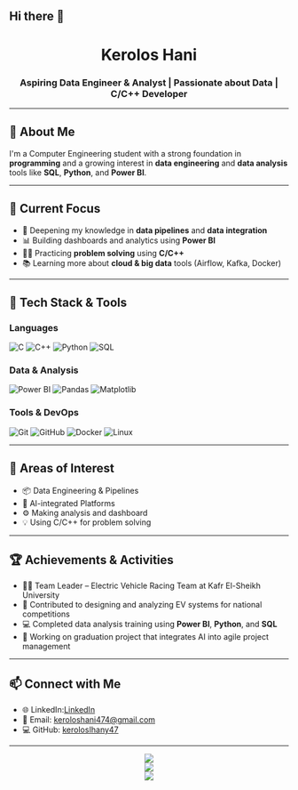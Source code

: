 ## Hi there 👋
<h1 align="center">Kerolos Hani</h1>
<h3 align="center">Aspiring Data Engineer & Analyst | Passionate about Data | C/C++ Developer </h3>

---

## 👋 About Me

I'm a Computer Engineering student with a strong foundation in **programming** and a growing interest in **data engineering** and **data analysis** tools like **SQL**, **Python**, and **Power BI**.



---

## 🚀 Current Focus

- 🔧 Deepening my knowledge in **data pipelines** and **data integration**
- 📊 Building dashboards and analytics using **Power BI**
- 👨‍🔧 Practicing **problem solving** using **C/C++**
- 📚 Learning more about **cloud & big data** tools (Airflow, Kafka, Docker)

---

## 🧠 Tech Stack & Tools

### Languages
![C](https://img.shields.io/badge/C-00599C?logo=c&logoColor=white)
![C++](https://img.shields.io/badge/C++-00599C?logo=cplusplus&logoColor=white)
![Python](https://img.shields.io/badge/-Python-3776AB?logo=python&logoColor=white)
![SQL](https://img.shields.io/badge/-SQL-025E8C?logo=postgresql&logoColor=white)

### Data & Analysis
![Power BI](https://img.shields.io/badge/-Power%20BI-F2C811?logo=powerbi&logoColor=black)
![Pandas](https://img.shields.io/badge/-Pandas-150458?logo=pandas&logoColor=white)
![Matplotlib](https://img.shields.io/badge/Matplotlib-000000?logo=matplotlib&logoColor=white)

### Tools & DevOps
![Git](https://img.shields.io/badge/-Git-F05032?logo=git&logoColor=white)
![GitHub](https://img.shields.io/badge/-GitHub-181717?logo=github&logoColor=white)
![Docker](https://img.shields.io/badge/-Docker-2496ED?logo=docker&logoColor=white)
![Linux](https://img.shields.io/badge/-Linux-FCC624?logo=linux&logoColor=black)

---

## 🧭 Areas of Interest

- 📦 Data Engineering & Pipelines
- 🧠 AI-integrated Platforms
- ⚙️ Making analysis and dashboard 
- 💡 Using C/C++ for  problem solving

---

## 🏆 Achievements & Activities

- 👨‍💼 Team Leader – Electric Vehicle Racing Team at Kafr El-Sheikh University  
- 🔋 Contributed to designing and analyzing EV systems for national competitions  
- 💻 Completed data analysis training using **Power BI**, **Python**, and **SQL**  
- 🧠 Working on graduation project that integrates AI into agile project management

---

## 📫 Connect with Me

- 🌐 LinkedIn:[LinkedIn](https://www.linkedin.com/in/kerolos-hani-2519441b6/)
- 📧 Email: keroloshani474@gmail.com
- 💻 GitHub: [kerolosاhany47](https://github.com/keroloshany47)

---

<p align="center">
  <!-- GitHub Stats -->
  <img src="https://github-readme-stats.vercel.app/api?username=keroloshany47&show_icons=true&theme=tokyonight" />
  <br/>
  <!-- GitHub Streak (بديل موثوق) -->
  <img src="https://github-readme-streak-stats.demolab.com?user=keroloshany47&theme=tokyonight" />
  <br/>
  <!-- Most Used Languages -->
  <img src="https://github-readme-stats.vercel.app/api/top-langs/?username=keroloshany47&layout=compact&theme=tokyonight" />
</p>


